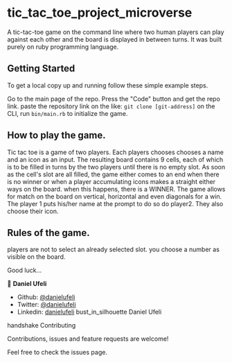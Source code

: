 # tic_tac_toe_project_microverse
A tic-tac-toe game on the command line where two human players can play against each other and the board is displayed in between turns. It was built purely on ruby programming language.


## Getting Started
To get a local copy up and running follow these simple example steps.

Go to the main page of the repo.
Press the "Code" button and get the repo link.
paste the repository link on the like: `git clone [git-address]`
on the CLI, run `bin/main.rb` to initialize the game.

## How to play the game. 
Tic tac toe is a game of two players. Each players chooses chooses a name and an icon as an input. The resulting board contains 9 cells, each of which is to be filled in turns by the two players until there is no empty slot. As soon as the cell's slot are all filled, the game either comes to an end when there is no winner or when a player accumulating icons makes a straight either ways on the board. when this happens, there is a WINNER. The game allows for match on the board on vertical, horizontal and even diagonals for a win.
The player 1 puts his/her name at the prompt to do so do player2. They also choose their icon.


## Rules of the game. 
players are not to select an already selected slot.
you choose a number as visible on the board.

Good luck...

👤 **Daniel Ufeli**

- Github: [@danielufeli](https://github.com/danielufeli)
- Twitter: [@danielufeli](https://twitter.com/danielufeli)
- Linkedin: [danielufeli](https://www.linkedin.com/in/danielufeli/)
bust_in_silhouette Daniel Ufeli

handshake Contributing

Contributions, issues and feature requests are welcome!

Feel free to check the issues page.
